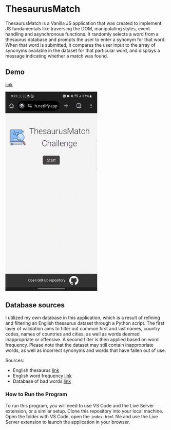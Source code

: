 # ThesaurusMatch

ThesaurusMatch is a Vanilla JS application that was created to implement JS fundamentals like traversing the DOM, manipulating styles, event handling and asynchronous functions.
It randomly selects a word from a thesaurus database and prompts the user to enter a synonym for that word. When that word is submitted, it compares the user input to the array of synonyms available in the dataset for that particular word, and displays a message indicating whether a match was found.

## Demo

[link](https://thesaurus-match.netlify.app/)

![ThesaurusMatch Demo](thesaurus-demo.gif)

## Database sources

I utilized my own database in this application, which is a result of refining and filtering an English thesaurus dataset through a Python script. The first layer of validation aims to filter out common first and last names, country codes, names of countries and cities, as well as words deemed inappropriate or offensive. A second filter is then applied based on word frequency.
Please note that the dataset may still contain inappropriate words, as well as incorrect synonyms and words that have fallen out of use.

Sources:

- English thesaurus [link](https://github.com/zaibacu/thesaurus)
- English word frequency [link](https://www.kaggle.com/datasets/rtatman/english-word-frequency)
- Database of bad words [link](https://www.kaggle.com/datasets/nicapotato/bad-bad-words)

### How to Run the Program

To run this program, you will need to use VS Code and the Live Server extension, or a similar setup. Clone this repository into your local machine. Open the folder with VS Code, open the `index.html` file and use the Live Server extension to launch the application in your browser.
